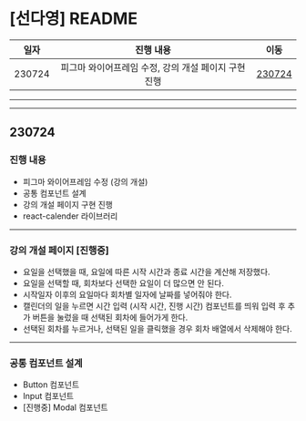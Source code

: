 # [선다영] README


| 일자     | 진행 내용                                         | 이동                |
|:------:|:----------------------------------------------:|:-----------------:|
| 230724 | 피그마 와이어프레임 수정, 강의 개설 페이지 구현 진행 | [230724](#anchor-230724) |

---
---

## 230724


### 진행 내용
- 피그마 와이어프레임 수정 (강의 개설)
- 공통 컴포넌트 설계
- 강의 개설 페이지 구현 진행
- react-calender 라이브러리

---
### 강의 개설 페이지 [진행중]
- 요일을 선택했을 때, 요일에 따른 시작 시간과 종료 시간을 계산해 저장했다.
- 요일을 선택할 때, 회차보다 선택한 요일이 더 많으면 안 된다.
- 시작일자 이후의 요일마다 회차별 일자에 날짜를 넣어줘야 한다.
- 캘린더의 일을 누르면 시간 입력 (시작 시간, 진행 시간) 컴포넌트를 띄워 입력 후 추가 버튼을 눌렀을 때 선택된 회차에 들어가게 한다.
- 선택된 회차를 누르거나, 선택된 일을 클릭했을 경우 회차 배열에서 삭제해야 한다.
---
### 공통 컴포넌트 설계
- Button 컴포넌트
- Input 컴포넌트
- [진행중] Modal 컴포넌트